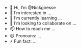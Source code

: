- 👋 Hi, I’m @Nickgiresse
- 👀 I’m interested in ...
- 🌱 I’m currently learning ...
- 💞️ I’m looking to collaborate on ...
- 📫 How to reach me ...
- 😄 Pronouns: ...
- ⚡ Fun fact: ...

<!---
Nickgiresse/Nickgiresse is a ✨ special ✨ repository because its `README.md` (this file) appears on your GitHub profile.
You can click the Preview link to take a look at your changes.
--->
